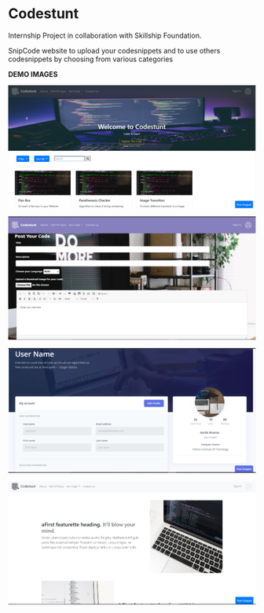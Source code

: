 # Codestunt
Internship Project in collaboration with Skillship Foundation.

SnipCode website to upload your codesnippets and to use others codesnippets by choosing from various categories


**DEMO IMAGES**

![](https://github.com/kartik0406/Codestunt/blob/master/codestunt1.PNG)

![](https://github.com/kartik0406/Codestunt/blob/master/codestunt2.PNG)

![](https://github.com/kartik0406/Codestunt/blob/master/codestunt3.PNG)

![](https://github.com/kartik0406/Codestunt/blob/master/about.PNG)


